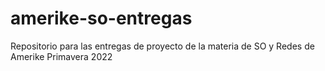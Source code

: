 # amerike-so-entregas
Repositorio para las entregas de proyecto de la materia de SO y Redes de Amerike Primavera 2022
